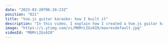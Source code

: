 ```yaml
---
date: "2023-03-20T06:10:23Z"
position: "021"
title: "Vue.js guitar karaoke: how I built it"
description: "In this video, I explain how I created a Vue.js guitar karaoke system in which the browser controls everything. #vuejs and #nuxtjs deal with backing tracks, visualization, and guitar amp presets with midi. Users live-vote on which song I play next using #supabase.\n\nThe talk is called Alive and Kicking, a Vue into rock & roll. I did this talk in front of 1000 people at @VuejsAmsterdam in February 2023.\n\nThe code is open source: https://github.com/timbenniks/AliveAndKickingTalk\n\n00:00 Introduction\n00:57 Signal chain\n02:50 Webmidi controls the guitar amp\n07:26 Live-voting with Supabase\n11:49 Animated avatars for real-time votes\n14:17 Ending\n\nFollow me here:\nWebsite: https://timbenniks.dev\nTwitter: https://twitter.com/timbenniks\nGithub: https://github.com/timbenniks"
image: "https://i.ytimg.com/vi/M0MrLIGs6I0/maxresdefault.jpg"
videoId: "M0MrLIGs6I0"
---
```


